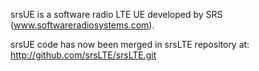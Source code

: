 srsUE is a software radio LTE UE developed by SRS (www.softwareradiosystems.com). 

srsUE code has now been merged in srsLTE repository at: http://github.com/srsLTE/srsLTE.git

